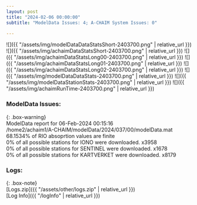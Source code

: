 ```yaml
---
layout: post
title: "2024-02-06 00:00:00"
subtitle: "ModelData Issues: 4; A-CHAIM System Issues: 0"

---
```


![]({{ "/assets/img/modelDataDataStatsShort-2403700.png" | relative_url }})
![]({{ "/assets/img/achaimDataStatsShort-2403700.png" | relative_url }})
![]({{ "/assets/img/achaimDataStatsLong00-2403700.png" | relative_url }})
![]({{ "/assets/img/achaimDataStatsLong01-2403700.png" | relative_url }})
![]({{ "/assets/img/achaimDataStatsLong02-2403700.png" | relative_url }})
![]({{ "/assets/img/modelDataDataStats-2403700.png" | relative_url }})
![]({{ "/assets/img/modelDataStationStats-2403700.png" | relative_url }})
![]({{ "/assets/img/achaimRunTime-2403700.png" | relative_url }})


### ModelData Issues:  
  
{: .box-warning}  
 ModelData report for 06-Feb-2024 00:15:16   
 /home2/achaim1/A-CHAIM/modelData/2024/037/00/modelData.mat   
 68.1534% of RIO absoprtion values are finite   
 0% of all possible stations for IONO were downloaded. x3958   
 0% of all possible stations for SENTINEL were downloaded. x1678   
 0% of all possible stations for KARTVERKET were downloaded. x8179   
  


### Logs:  
  
{: .box-note}  
[Logs.zip]({{ "/assets/other/logs.zip" | relative_url }})  
[Log Info]({{ "/logInfo" | relative_url }})  
